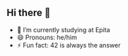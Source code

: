 ## Hi there 👋

- 🔭 I’m currently studying at Epita
- 😄 Pronouns: he/him
- ⚡ Fun fact: 42 is always the answer

<!--
**Bubo4400/Bubo4400** is a ✨ _special_ ✨ repository because its `README.md` (this file) appears on your GitHub profile.

Here are some ideas to get you started:

- 🔭 I’m currently working on ...
- 🌱 I’m currently learning ...
- 👯 I’m looking to collaborate on ...
- 🤔 I’m looking for help with ...
- 💬 Ask me about ...
- 📫 How to reach me: ...
- 😄 Pronouns: ...
- ⚡ Fun fact: ...
-->
